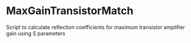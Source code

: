 # MaxGainTransistorMatch
Script to calculate reflection coefficients for maximum transistor amplifier gain using S parameters
